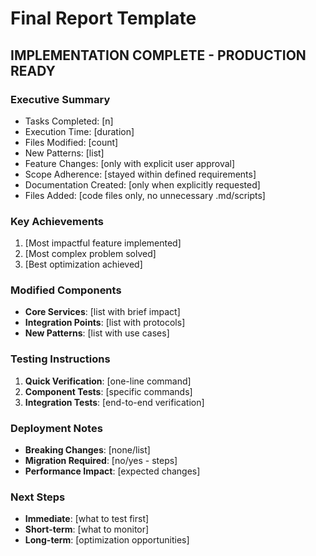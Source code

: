 # Final Report Template

## IMPLEMENTATION COMPLETE - PRODUCTION READY

### Executive Summary
- Tasks Completed: [n]
- Execution Time: [duration]
- Files Modified: [count]
- New Patterns: [list]
- Feature Changes: [only with explicit user approval]
- Scope Adherence: [stayed within defined requirements]
- Documentation Created: [only when explicitly requested]
- Files Added: [code files only, no unnecessary .md/scripts]

### Key Achievements
1. [Most impactful feature implemented]
2. [Most complex problem solved]
3. [Best optimization achieved]

### Modified Components
- **Core Services**: [list with brief impact]
- **Integration Points**: [list with protocols]
- **New Patterns**: [list with use cases]

### Testing Instructions
1. **Quick Verification**: [one-line command]
2. **Component Tests**: [specific commands]
3. **Integration Tests**: [end-to-end verification]

### Deployment Notes
- **Breaking Changes**: [none/list]
- **Migration Required**: [no/yes - steps]
- **Performance Impact**: [expected changes]

### Next Steps
- **Immediate**: [what to test first]
- **Short-term**: [what to monitor]
- **Long-term**: [optimization opportunities]